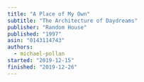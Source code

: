 ```yaml
---
title: "A Place of My Own"
subtitle: "The Architecture of Daydreams"
publisher: "Random House"
published: "1997"
asin: "0143114743"
authors:
  - michael-pollan
started: "2019-12-15"
finished: "2019-12-26"
---
```

